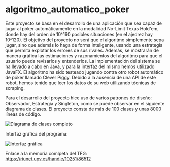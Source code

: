 # algoritmo_automatico_poker
Este proyecto se basa en el desarrollo de una aplicación que sea capaz de jugar al póker automáticamente en la modalidad No-Limit Texas Hold'em, donde hay del orden de 10^160 posibles situaciones (en el ajedrez hay 10^120). El objetivo del proyecto no será que el algoritmo simplemente sepa jugar, sino que además lo haga de forma inteligente, usando una estrategia que permita explotar los errores de sus rivales. Además, se mostrarán de manera gráfica las estimaciones y razonamientos del algoritmo para que el usuario pueda revisarlos y entenderlos.
La implementación del sistema se ha llevado a cabo en Java, y para la interfaz del mismo hemos utilizado JavaFX.
El algoritmo ha sido testeado jugando contra otro robot automático de póker llamado Clever Piggy. Debido a la ausencia de una API de este robot, hemos tenido que leer los datos de su web utilizando técnicas de scraping.

Para el desarrollo del proyecto hice uso de varios patrones de diseño: Observador, Estrategia y Singleton, como se puede observar en el siguiente diagrama de clases. El proyecto consta de más de 100 clases y unas 8000 líneas de código.

![Diagrama de clases completo](https://github.com/rubenbriones/algoritmo_automatico_poker/blob/master/Diagrama%20de%20clases.png)

Interfaz gráfica del programa:

![Interfaz gráfica](https://github.com/rubenbriones/algoritmo_automatico_poker/blob/master/Interfaz%20grafica.png)

Enlace a la memoria comlpeta del TFG: <https://riunet.upv.es/handle/10251/86512>
